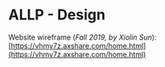 # ALLP - Design

Website wireframe (_Fall 2019, by Xiolin Sun_): [https://vhmy7z.axshare.com/home.html](https://vhmy7z.axshare.com/home.html)
